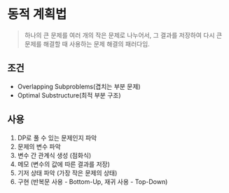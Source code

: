 # 동적 계획법

> 하나의 큰 문제를 여러 개의 작은 문제로 나누어서, 그 결과를 저장하여 다시 큰 문제를 해결할 때 사용하는 문제 해결의 패러다임.

## 조건

- Overlapping Subproblems(겹치는 부분 문제)
- Optimal Substructure(최적 부분 구조)

## 사용

1. DP로 풀 수 있는 문제인지 파악
2. 문제의 변수 파악
3. 변수 간 관계식 생성 (점화식)
4. 메모 (변수의 값에 따른 결과를 저장)
5. 기저 상태 파악 (가장 작은 문제의 상태)
6. 구현 (반복문 사용 - Bottom-Up, 재귀 사용 - Top-Down)
